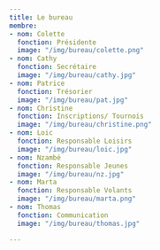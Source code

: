```yaml
---
title: Le bureau
membre:
- nom: Colette
  fonction: Présidente
  image: "/img/bureau/colette.png"
- nom: Cathy
  fonction: Secrétaire
  image: "/img/bureau/cathy.jpg"
- nom: Patrice
  fonction: Trésorier
  image: "/img/bureau/pat.jpg"
- nom: Christine
  fonction: Inscriptions/ Tournois
  image: "/img/bureau/christine.png"
- nom: Loic
  fonction: Responsable Loisirs
  image: "/img/bureau/loic.jpg"
- nom: Nzambé
  fonction: Responsable Jeunes
  image: "/img/bureau/nz.jpg"
- nom: Marta
  fonction: Responsable Volants
  image: "/img/bureau/marta.png"
- nom: Thomas
  fonction: Communication
  image: "/img/bureau/thomas.jpg"

---
```


